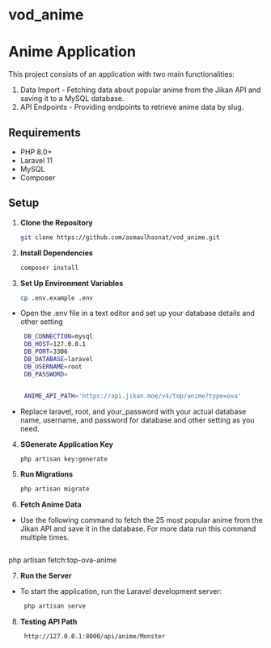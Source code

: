 # vod_anime
 
# Anime Application

This project consists of an application with two main functionalities:
1. Data Import - Fetching data about popular anime from the Jikan API and saving it to a MySQL database.
2. API Endpoints - Providing endpoints to retrieve anime data by slug.

## Requirements

- PHP 8.0+
- Laravel 11
- MySQL
- Composer

## Setup

1. **Clone the Repository**
   ```bash
   git clone https://github.com/asmaulhasnat/vod_anime.git
2. **Install Dependencies**
   ```bash
   composer install
3. **Set Up Environment Variables**
   ```bash
   cp .env.example .env
- Open the .env file in a text editor and set up your database details and other setting
   ```bash
    DB_CONNECTION=mysql
    DB_HOST=127.0.0.1
    DB_PORT=3306
    DB_DATABASE=laravel
    DB_USERNAME=root
    DB_PASSWORD=


    ANIME_API_PATH='https://api.jikan.moe/v4/top/anime?type=ova'
- Replace laravel, root, and your_password with your actual database name, username, and password for database  and other setting as you need.

4. **SGenerate Application Key**
   ```bash
   php artisan key:generate

5. **Run Migrations**
   ```bash
   php artisan migrate

6. **Fetch Anime Data**
  - Use the following command to fetch the 25 most popular anime from the Jikan API and save it in the database. For more data  run this command multiple times.
    ```bash
   php artisan fetch:top-ova-anime

7. **Run the Server**
- To start the application, run the Laravel development server:
  ```bash
   php artisan serve

8. **Testing API Path**
   ```bash
    http://127.0.0.1:8000/api/anime/Monster